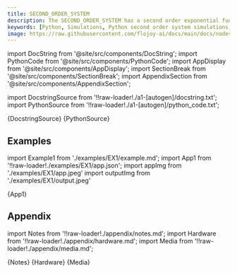 ```yaml
---
title: SECOND_ORDER_SYSTEM
description: The SECOND_ORDER_SYSTEM has a second order exponential function. This node is designed to be used in a Python loop. The data is appended as the loop progresses and written to memory.
keywords: [Python, Simulations, Python second order system simulations, Exponential function, Second-order system analysis, Flojoy generator nodes, Python simulation tools, System simulation examples, Dynamic system design, Python simulation documentation, Second-order system modeling, Dynamic system analysis in Python]
image: https://raw.githubusercontent.com/flojoy-ai/docs/main/docs/nodes/GENERATORS/SIMULATIONS/SECOND_ORDER_SYSTEM/examples/EX1/output.jpeg
---
```


[//]: # (Custom component imports)

import DocString from '@site/src/components/DocString';
import PythonCode from '@site/src/components/PythonCode';
import AppDisplay from '@site/src/components/AppDisplay';
import SectionBreak from '@site/src/components/SectionBreak';
import AppendixSection from '@site/src/components/AppendixSection';

[//]: # (Docstring)

import DocstringSource from '!!raw-loader!./a1-[autogen]/docstring.txt';
import PythonSource from '!!raw-loader!./a1-[autogen]/python_code.txt';

<DocString>{DocstringSource}</DocString>
<PythonCode GLink='GENERATORS/SIMULATIONS/SECOND_ORDER_SYSTEM/SECOND_ORDER_SYSTEM.py'>{PythonSource}</PythonCode>

<SectionBreak />

[//]: # (Examples)

## Examples

import Example1 from './examples/EX1/example.md';
import App1 from '!!raw-loader!./examples/EX1/app.json';
import appImg from './examples/EX1/app.jpeg'
import outputImg from './examples/EX1/output.jpeg'

<AppDisplay 
    nodeLabel='SECOND_ORDER_SYSTEM'
    appImg={appImg}
    outputImg={outputImg}
    >
    {App1}
</AppDisplay>

<Example1 />

<SectionBreak />

[//]: # (Appendix)

## Appendix

import Notes from '!!raw-loader!./appendix/notes.md';
import Hardware from '!!raw-loader!./appendix/hardware.md';
import Media from '!!raw-loader!./appendix/media.md';

<AppendixSection index={0} folderPath='nodes/GENERATORS/SIMULATIONS/SECOND_ORDER_SYSTEM/appendix/'>{Notes}</AppendixSection>
<AppendixSection index={1} folderPath='nodes/GENERATORS/SIMULATIONS/SECOND_ORDER_SYSTEM/appendix/'>{Hardware}</AppendixSection>
<AppendixSection index={2} folderPath='nodes/GENERATORS/SIMULATIONS/SECOND_ORDER_SYSTEM/appendix/'>{Media}</AppendixSection>